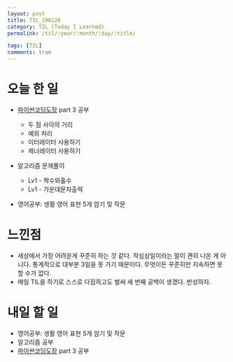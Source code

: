 ```yaml
---
layout: post
title: TIL_190128
category: TIL (Today I Learned)
permalink: /til/:year/:month/:day/:title/

tags: [TIL]
comments: true
---
```

# 오늘 한 일

- [파이썬코딩도장](https://dojang.io/course/view.php?id=7) part 3 공부
    - 두 점 사이의 거리
    - 예외 처리
    - 이터레이터 사용하기
    - 제너레이터 사용하기
    
- 알고리즘 문제풀이
    - Lv1 - 짝수와훌수
    - Lv1 - 가운데문자출력    

- 영어공부: 생활 영어 표현 5개 암기 및 작문


# 느낀점

- 세상에서 가장 어려운게 꾸준히 하는 것 같다. 작심삼일이라는 말이 괜히 나온 게 아니다. 통계적으로 대부분 3일을 못 가기 때문이다. 무엇이든 꾸준히만 지속하면 못 할 수가 없다. 
- 매일 TIL을 하기로 스스로 다짐하고도 벌써 세 번째 공백이 생겼다. 반성하자. 

# 내일 할 일

- 영어공부: 생활 영어 표현 5개 암기 및 작문
- 알고리즘 공부
- [파이썬코딩도장](https://dojang.io/course/view.php?id=7) part 3 공부

